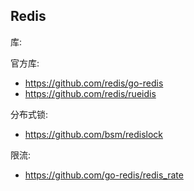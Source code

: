 ## Redis


库:

官方库:
* https://github.com/redis/go-redis
* https://github.com/redis/rueidis

分布式锁:
* https://github.com/bsm/redislock

限流:
* https://github.com/go-redis/redis_rate